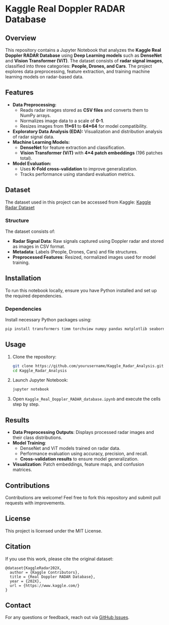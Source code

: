 # Kaggle Real Doppler RADAR Database

## Overview
This repository contains a Jupyter Notebook that analyzes the **Kaggle Real Doppler RADAR Database** using **Deep Learning models** such as **DenseNet** and **Vision Transformer (ViT)**. The dataset consists of **radar signal images**, classified into three categories: **People, Drones, and Cars**. The project explores data preprocessing, feature extraction, and training machine learning models on radar-based data.

## Features
- **Data Preprocessing:**
  - Reads radar images stored as **CSV files** and converts them to NumPy arrays.
  - Normalizes image data to a scale of **0-1**.
  - Resizes images from **11×61** to **64×64** for model compatibility.
- **Exploratory Data Analysis (EDA):** Visualization and distribution analysis of radar signal data.
- **Machine Learning Models:**
  - **DenseNet** for feature extraction and classification.
  - **Vision Transformer (ViT)** with **4×4 patch embeddings** (196 patches total).
- **Model Evaluation:**
  - Uses **K-Fold cross-validation** to improve generalization.
  - Tracks performance using standard evaluation metrics.

## Dataset
The dataset used in this project can be accessed from Kaggle: [Kaggle Radar Dataset](https://www.kaggle.com/)

### Structure
The dataset consists of:
- **Radar Signal Data**: Raw signals captured using Doppler radar and stored as images in CSV format.
- **Metadata**: Labels (People, Drones, Cars) and file structures.
- **Preprocessed Features**: Resized, normalized images used for model training.

## Installation
To run this notebook locally, ensure you have Python installed and set up the required dependencies.

### Dependencies
Install necessary Python packages using:
```bash
pip install transformers timm torchview numpy pandas matplotlib seaborn scikit-learn
```

## Usage
1. Clone the repository:
   ```bash
   git clone https://github.com/yourusername/Kaggle_Radar_Analysis.git
   cd Kaggle_Radar_Analysis
   ```
2. Launch Jupyter Notebook:
   ```bash
   jupyter notebook
   ```
3. Open `Kaggle_Real_Doppler_RADAR_database.ipynb` and execute the cells step by step.

## Results
- **Data Preprocessing Outputs**: Displays processed radar images and their class distributions.
- **Model Training**:
  - DenseNet and ViT models trained on radar data.
  - Performance evaluation using accuracy, precision, and recall.
  - **Cross-validation results** to ensure model generalization.
- **Visualization**: Patch embeddings, feature maps, and confusion matrices.

## Contributions
Contributions are welcome! Feel free to fork this repository and submit pull requests with improvements.

## License
This project is licensed under the MIT License.

## Citation
If you use this work, please cite the original dataset:
```
@dataset{KaggleRadar202X,
  author = {Kaggle Contributors},
  title = {Real Doppler RADAR Database},
  year = {202X},
  url = {https://www.kaggle.com/}
}
```

## Contact
For any questions or feedback, reach out via [GitHub Issues](https://github.com/yourusername/Kaggle_Radar_Analysis/issues).


